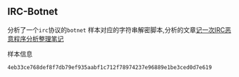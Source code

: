 ## IRC-Botnet
分析了一个`irc`协议的`botnet` 样本对应的字符串解密脚本,分析的文章[记一次IRC恶意程序分析整理笔记](https://www.yuque.com/chenxiong-yse0s/xn9oiv/fq93ep)

样本信息
```shell
4eb33ce768def8f7db79ef935aabf1c712f78974237e96889e1be3ced0d7e619
```
